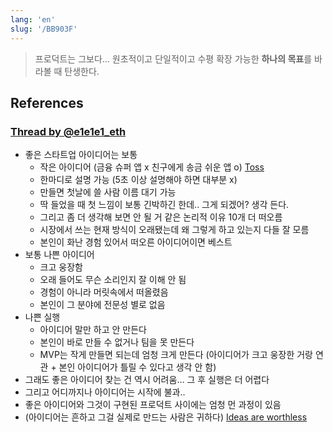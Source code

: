 ```yaml
---
lang: 'en'
slug: '/BB903F'
---
```


> 프로덕트는 그보다...
> 원초적이고 단일적이고 수평 확장 가능한 **하나의 목표**를 바라볼 때 탄생한다.

## References

### [Thread by @e1e1e1_eth](https://threadreaderapp.com/thread/1555809375712792576.html)

- 좋은 스타트업 아이디어는 보통
  - 작은 아이디어 (금융 슈퍼 앱 x 친구에게 송금 쉬운 앱 o) [Toss](./../.././docs/pages/Toss.md)
  - 한마디로 설명 가능 (5초 이상 설명해야 하면 대부분 x)
  - 만들면 첫날에 쓸 사람 이름 대기 가능
  - 딱 들었을 때 첫 느낌이 보통 긴박하긴 한데.. 그게 되겠어? 생각 든다.
  - 그리고 좀 더 생각해 보면 안 될 거 같은 논리적 이유 10개 더 떠오름
  - 시장에서 쓰는 현재 방식이 오래됐는데 왜 그렇게 하고 있는지 다들 잘 모름
  - 본인이 화난 경험 있어서 떠오른 아이디어이면 베스트
- 보통 나쁜 아이디어
  - 크고 웅장함
  - 오래 들어도 무슨 소리인지 잘 이해 안 됨
  - 경험이 아니라 머릿속에서 떠올렸음
  - 본인이 그 분야에 전문성 별로 없음
- 나쁜 실행
  - 아이디어 말만 하고 안 만든다
  - 본인이 바로 만들 수 없거나 팀을 못 만든다
  - MVP는 작게 만들면 되는데 엄청 크게 만든다 (아이디어가 크고 웅장한 거랑 연관 + 본인 아이디어가 틀릴 수 있다고 생각 안 함)
- 그래도 좋은 아이디어 찾는 건 역시 어려움… 그 후 실행은 더 어렵다
- 그리고 어디까지나 아이디어는 시작에 불과..
- 좋은 아이디어와 그것이 구현된 프로덕트 사이에는 엄청 먼 과정이 있음
- (아이디어는 흔하고 그걸 실제로 만드는 사람은 귀하다) [Ideas are worthless](./../.././docs/pages/Ideas%20are%20worthless.md)

<head>
  <html lang="en-US"/>
</head>
